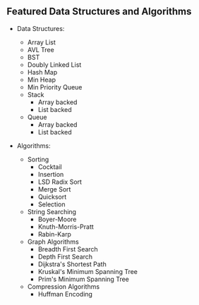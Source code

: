 ## Featured Data Structures and Algorithms

* Data Structures:
  * Array List
  * AVL Tree
  * BST
  * Doubly Linked List
  * Hash Map
  * Min Heap
  * Min Priority Queue
  * Stack
    * Array backed
    * List backed
  * Queue
    * Array backed
    * List backed

* Algorithms:
  * Sorting
    * Cocktail
    * Insertion
    * LSD Radix Sort
    * Merge Sort
    * Quicksort
    * Selection
  * String Searching
    * Boyer-Moore
    * Knuth-Morris-Pratt
    * Rabin-Karp
  * Graph Algorithms
    * Breadth First Search
    * Depth First Search
    * Dijkstra's Shortest Path
    * Kruskal's Minimum Spanning Tree
    * Prim's Minimum Spanning Tree
  * Compression Algorithms
    * Huffman Encoding
